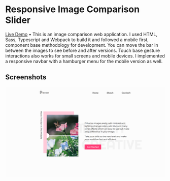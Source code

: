 # Responsive Image Comparison Slider

[Live Demo](https://responsive-image-comparison-slider-nine.vercel.app) • This is an image comparison web application. I used HTML, Sass, Typescript and Webpack to build it and followed a mobile first, component base methodology for development. You can move the bar in between the images to see before and after versions. Touch base gesture interactions also works for small screens and mobile devices. I implemented a responsive navbar with a hamburger menu for the mobile version as well.

## Screenshots

![Feature 1 Demo](src/assets/screenshot.png)
